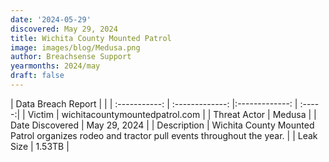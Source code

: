 ```yaml
---
date: '2024-05-29'
discovered: May 29, 2024
title: Wichita County Mounted Patrol
image: images/blog/Medusa.png
author: Breachsense Support
yearmonths: 2024/may
draft: false
---
```


| Data Breach Report           |              | 
| :-----------: | :-------------:     |:-------------:    | :-----:|
| Victim      | wichitacountymountedpatrol.com      | 
| Threat Actor      | Medusa      | 
| Date Discovered      | May 29, 2024      | 
| Description      | Wichita County Mounted Patrol organizes rodeo and tractor pull events throughout the year.      | 
| Leak Size      | 1.53TB      | 

